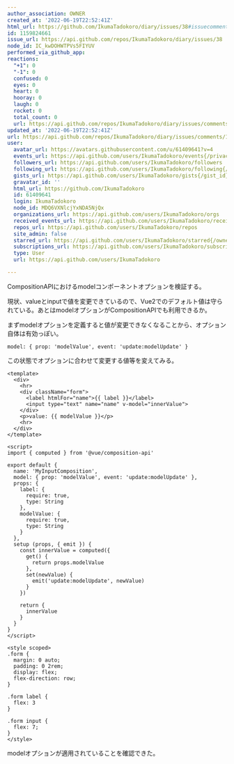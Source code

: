 ```yaml
---
author_association: OWNER
created_at: '2022-06-19T22:52:41Z'
html_url: https://github.com/IkumaTadokoro/diary/issues/38#issuecomment-1159824661
id: 1159824661
issue_url: https://api.github.com/repos/IkumaTadokoro/diary/issues/38
node_id: IC_kwDOHWTPVs5FIYUV
performed_via_github_app: 
reactions:
  "+1": 0
  "-1": 0
  confused: 0
  eyes: 0
  heart: 0
  hooray: 0
  laugh: 0
  rocket: 0
  total_count: 0
  url: https://api.github.com/repos/IkumaTadokoro/diary/issues/comments/1159824661/reactions
updated_at: '2022-06-19T22:52:41Z'
url: https://api.github.com/repos/IkumaTadokoro/diary/issues/comments/1159824661
user:
  avatar_url: https://avatars.githubusercontent.com/u/61409641?v=4
  events_url: https://api.github.com/users/IkumaTadokoro/events{/privacy}
  followers_url: https://api.github.com/users/IkumaTadokoro/followers
  following_url: https://api.github.com/users/IkumaTadokoro/following{/other_user}
  gists_url: https://api.github.com/users/IkumaTadokoro/gists{/gist_id}
  gravatar_id: ''
  html_url: https://github.com/IkumaTadokoro
  id: 61409641
  login: IkumaTadokoro
  node_id: MDQ6VXNlcjYxNDA5NjQx
  organizations_url: https://api.github.com/users/IkumaTadokoro/orgs
  received_events_url: https://api.github.com/users/IkumaTadokoro/received_events
  repos_url: https://api.github.com/users/IkumaTadokoro/repos
  site_admin: false
  starred_url: https://api.github.com/users/IkumaTadokoro/starred{/owner}{/repo}
  subscriptions_url: https://api.github.com/users/IkumaTadokoro/subscriptions
  type: User
  url: https://api.github.com/users/IkumaTadokoro

---
```

CompositionAPIにおけるmodelコンポーネントオプションを検証する。

現状、valueとinputで値を変更できているので、Vue2でのデフォルト値は守られている。あとはmodelオプションがCompositionAPIでも利用できるか。

まずmodelオプションを定義すると値が変更できなくなることから、オプション自体は有効っぽい。

```
model: { prop: 'modelValue', event: 'update:modelUpdate' }
```

この状態でオプションに合わせて変更する値等を変えてみる。

```vue
<template>
  <div>
    <hr>
    <div className="form">
      <label htmlFor="name">{{ label }}</label>
      <input type="text" name="name" v-model="innerValue">
    </div>
    <p>value: {{ modelValue }}</p>
    <hr>
  </div>
</template>

<script>
import { computed } from '@vue/composition-api'

export default {
  name: 'MyInputComposition',
  model: { prop: 'modelValue', event: 'update:modelUpdate' },
  props: {
    label: {
      require: true,
      type: String
    },
    modelValue: {
      require: true,
      type: String
    }
  },
  setup (props, { emit }) {
    const innerValue = computed({
      get() {
        return props.modelValue
      },
      set(newValue) {
        emit('update:modelUpdate', newValue)
      }
    })

    return {
      innerValue
    }
  }
}
</script>

<style scoped>
.form {
  margin: 0 auto;
  padding: 0 2rem;
  display: flex;
  flex-direction: row;
}

.form label {
  flex: 3
}

.form input {
  flex: 7;
}
</style>
```

modelオプションが適用されていることを確認できた。
